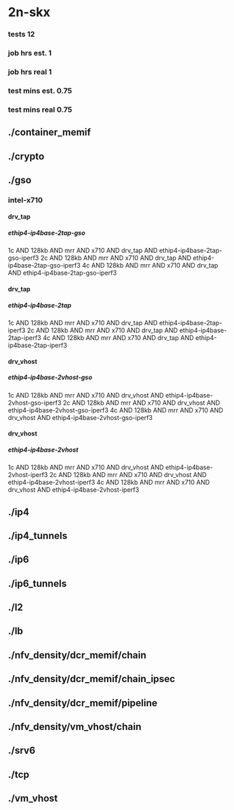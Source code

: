 # 2n-skx
### tests 12
### job hrs est. 1
### job hrs real 1
### test mins est. 0.75
### test mins real 0.75
## ./container_memif
## ./crypto
## ./gso
### intel-x710
#### drv_tap
##### ethip4-ip4base-2tap-gso
1c AND 128kb AND mrr AND x710 AND drv_tap AND ethip4-ip4base-2tap-gso-iperf3
2c AND 128kb AND mrr AND x710 AND drv_tap AND ethip4-ip4base-2tap-gso-iperf3
4c AND 128kb AND mrr AND x710 AND drv_tap AND ethip4-ip4base-2tap-gso-iperf3
#### drv_tap
##### ethip4-ip4base-2tap
1c AND 128kb AND mrr AND x710 AND drv_tap AND ethip4-ip4base-2tap-iperf3
2c AND 128kb AND mrr AND x710 AND drv_tap AND ethip4-ip4base-2tap-iperf3
4c AND 128kb AND mrr AND x710 AND drv_tap AND ethip4-ip4base-2tap-iperf3
#### drv_vhost
##### ethip4-ip4base-2vhost-gso
1c AND 128kb AND mrr AND x710 AND drv_vhost AND ethip4-ip4base-2vhost-gso-iperf3
2c AND 128kb AND mrr AND x710 AND drv_vhost AND ethip4-ip4base-2vhost-gso-iperf3
4c AND 128kb AND mrr AND x710 AND drv_vhost AND ethip4-ip4base-2vhost-gso-iperf3
#### drv_vhost
##### ethip4-ip4base-2vhost
1c AND 128kb AND mrr AND x710 AND drv_vhost AND ethip4-ip4base-2vhost-iperf3
2c AND 128kb AND mrr AND x710 AND drv_vhost AND ethip4-ip4base-2vhost-iperf3
4c AND 128kb AND mrr AND x710 AND drv_vhost AND ethip4-ip4base-2vhost-iperf3
## ./ip4
## ./ip4_tunnels
## ./ip6
## ./ip6_tunnels
## ./l2
## ./lb
## ./nfv_density/dcr_memif/chain
## ./nfv_density/dcr_memif/chain_ipsec
## ./nfv_density/dcr_memif/pipeline
## ./nfv_density/vm_vhost/chain
## ./srv6
## ./tcp
## ./vm_vhost
